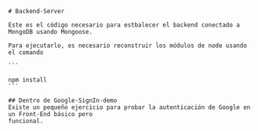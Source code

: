     # Backend-Server

    Este es el código necesario para estbalecer el backend conectado a MongoDB usando Mongoose.

    Para ejecutarlo, es necesario reconstruir los módulos de node usando el comando

    ```

    npm install
    ```

    ## Dentro de Google-SignIn-demo
    Existe un pequeño ejercicio para probar la autenticación de Google en un Front-End básico pero
    funcional.
